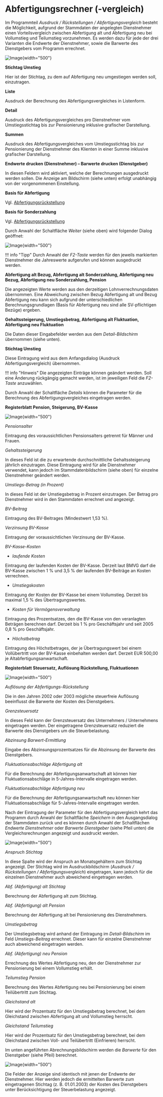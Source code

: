 # Abfertigungsrechner (-vergleich)

Im Programmteil *Ausdruck / Rückstellungen / Abfertigungsvergleich* besteht die Möglichkeit, aufgrund der Stammdaten der angelegten Dienstnehmer einen Vorteilsvergleich zwischen Abfertigung alt und Abfertigung neu bei Vollumstieg und Teilumstieg vorzunehmen. Es werden dazu für jede der drei Varianten die Endwerte der Dienstnehmer, sowie die Barwerte des Dienstgebers vom Programm errechnet.

![Image](<img/image306.png>){width="500"}

**Stichtag Umstieg**

Hier ist der Stichtag, zu dem auf Abfertigung neu umgestiegen werden soll, einzutragen.

**Liste**

Ausdruck der Berechnung des Abfertigungsvergleiches in Listenform.

**Detail**

Ausdruck des Abfertigungsvergleiches pro Dienstnehmer vom Umstiegsstichtag bis zur Pensionierung inklusive grafischer Darstellung.

**Summen**

Ausdruck des Abfertigungsvergleiches vom Umstiegsstichtag bis zur Pensionierung der Dienstnehmer des Klienten in einer Summe inklusive grafischer Darstellung.

**Endwerte drucken (Dienstnehmer) – Barwerte drucken (Dienstgeber)**

In diesen Feldern wird aktiviert, welche der Berechnungen ausgedruckt werden sollen. Die Anzeige am Bildschirm (siehe unten) erfolgt unabhängig von der vorgenommenen Einstellung.

**Basis für Abfertigung**

Vgl. [Abfertigungsrückstellung](../Rückstellungen/Abfertigungsrückstellung.md)

**Basis für Sonderzahlung**

Vgl. [Abfertigungsrückstellung](../Rückstellungen/Abfertigungsrückstellung.md)

Durch Anwahl der Schaltfläche *Weiter* (siehe oben) wird folgender Dialog geöffnet:

![Image](<img/image307.png>){width="500"}

!!! info "Tipp"
    Durch Anwahl der *F2-Taste* werden für den jeweils markierten Dienstnehmer die Jahreswerte aufgerufen und können ausgedruckt werden.

**Abfertigung alt Bezug, Abfertigung alt Sonderzahlung, Abfertigung neu Bezug, Abfertigung neu Sonderzahlung, Pension**

Die angezeigten Werte werden aus den derzeitigen Lohnverrechnungsdaten übernommen. Eine Abweichung zwischen Bezug Abfertigung alt und Bezug Abfertigung neu kann sich aufgrund der unterschiedlichen Berechnungsgrundlagen (Basis für Abfertigung neu sind alle SV-pflichtigen Bezüge) ergeben.

**Gehaltssteigerung, Umstiegsbetrag, Abfertigung alt Fluktuation, Abfertigung neu Fluktuation**

Die Daten dieser Eingabefelder werden aus dem *Detail-Bildschirm* übernommen (siehe unten).

**Stichtag Umstieg**

Diese Eintragung wird aus dem Anfangsdialog (Ausdruck Abfertigungsvergleich) übernommen.

!!! info "Hinweis"
    Die angezeigten Einträge können geändert werden. Soll eine Änderung rückgängig gemacht werden, ist im jeweiligen Feld die *F2-Taste* anzuwählen.

Durch Anwahl der Schaltfläche *Details* können die Parameter für die Berechnung des Abfertigungsvergleiches eingetragen werden.

**Registerblatt Pension, Steigerung, BV-Kasse**

![Image](<img/image308.png>){width="500"}

*Pensionsalter*

Eintragung des voraussichtlichen Pensionsalters getrennt für Männer und Frauen.

*Gehaltssteigerung*

In dieses Feld ist die zu erwartende durchschnittliche Gehaltssteigerung jährlich einzutragen. Diese Eintragung wird für alle Dienstnehmer verwendet, kann jedoch im Stammdatenbildschirm (siehe oben) für einzelne Dienstnehmer geändert werden.

*Umstiegs-Betrag (in Prozent)*

In dieses Feld ist der Umstiegsbetrag in Prozent einzutragen. Der Betrag pro Dienstnehmer wird in den Stammdaten errechnet und angezeigt.

*BV-Beitrag*

Eintragung des BV-Beitrages (Mindestwert 1,53 %).

*Verzinsung BV-Kasse*

Eintragung der voraussichtlichen Verzinsung der BV-Kasse.

*BV-Kasse-Kosten*

- *laufende Kosten*

Eintragung der laufenden Kosten der BV-Kasse. Derzeit laut BMVG darf die BV-Kasse zwischen 1 % und 3,5 % der laufenden BV-Beiträge an Kosten verrechnen.

- *Umstiegskosten*

Eintragung der Kosten der BV-Kasse bei einem Vollumstieg. Derzeit bis maximal 1,5 % des Übertragungswertes.

- *Kosten für Vermögensverwaltung*

Eintragung des Prozentsatzes, den die BV-Kasse von den veranlagten Beträgen berechnen darf. Derzeit bis 1 % pro Geschäftsjahr und seit 2005 0,8 % pro Geschäftsjahr.

- *Höchstbetrag*

Eintragung des Höchstbetrages, der je Übertragungswert bei einem Vollübertritt von der BV-Kasse einbehalten werden darf. Derzeit EUR 500,00 je Altabfertigungsanwartschaft.

**Registerblatt Steuersatz, Auflösung Rückstellung, Fluktuationen**

![Image](<img/image309.png>){width="500"}

*Auflösung der Abfertigungs-Rückstellung*

Die in den Jahren 2002 oder 2003 mögliche steuerfreie Auflösung beeinflusst die Barwerte der Kosten des Dienstgebers.

*Grenzsteuersatz*

In dieses Feld kann der Grenzsteuersatz des Unternehmers / Unternehmens eingetragen werden. Der eingetragene Grenzsteuersatz reduziert die Barwerte des Dienstgebers um die Steuerbelastung.

*Abzinsung Barwert-Ermittlung*

Eingabe des Abzinsungsprozentsatzes für die Abzinsung der Barwerte des Dienstgebers.

*Fluktuationsabschläge Abfertigung alt*

Für die Berechnung der Abfertigungsanwartschaft alt können hier Fluktuationsabschläge in 5-Jahres-Intervalle eingetragen werden.

*Fluktuationsabschläge Abfertigung neu*

Für die Berechnung der Abfertigungsanwartschaft neu können hier Fluktuationsabschläge für 5-Jahres-Intervalle eingetragen werden.

Nach der Eintragung der Parameter für den Abfertigungsvergleich kehrt das Programm durch Anwahl der Schaltfläche *Speichern* in den Ausgangsdialog der Stammdaten zurück und es können durch Anwahl der Schaltflächen *Endwerte Dienstnehmer* oder *Barwerte Dienstgeber* (siehe Pfeil unten) die Vergleichsrechnungen angezeigt und ausdruckt werden.

![Image](<img/image310.png>){width="500"}

*Anspruch Stichtag*

In diese Spalte wird der Anspruch an Monatsgehältern zum Stichtag angezeigt. Der Stichtag wird im Ausdruckbildschirm (*Ausdruck / Rückstellungen / Abfertigungsvergleich*) eingetragen, kann jedoch für die einzelnen Dienstnehmer auch abweichend eingetragen werden.

*Abf. (Abfertigung) alt Stichtag*

Berechnung der Abfertigung alt zum Stichtag.

*Abf. (Abfertigung) alt Pension*

Berechnung der Abfertigung alt bei Pensionierung des Dienstnehmers.

*Umstiegsbetrag*

Der Umstiegsbetrag wird anhand der Eintragung im *Detail-Bildschirm* im Feld *Umstiegs-Beitrag* errechnet. Dieser kann für einzelne Dienstnehmer auch abweichend eingetragen werden.

*Abf. (Abfertigung) neu Pension*

Errechnung des Wertes Abfertigung neu, den der Dienstnehmer zur Pensionierung bei einem Vollumstieg erhält.

*Teilumstieg Pension*

Berechnung des Wertes Abfertigung neu bei Pensionierung bei einem Teilübertritt zum Stichtag.

*Gleichstand alt*

Hier wird der Prozentsatz für den Umstiegsbetrag berechnet, bei dem Gleichstand zwischen Abfertigung alt und Vollumstieg herrscht.

*Gleichstand Teilumstieg*

Hier wird der Prozentsatz für den Umstiegsbetrag berechnet, bei dem Gleichstand zwischen Voll- und Teilübertritt (Einfrieren) herrscht.

Im unten angeführten Abrechnungsbildschirm werden die *Barwerte* für den Dienstgeber (siehe Pfeil) berechnet.

![Image](<img/image311.png>){width="500"}

Die Felder der Anzeige sind identisch mit jenen der Endwerte der Dienstnehmer. Hier werden jedoch die ermittelten Barwerte zum eingetragenen Stichtag (z. B. 01.01.2003) der Kosten des Dienstgebers unter Berücksichtigung der Steuerbelastung angezeigt.